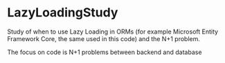 # LazyLoadingStudy
Study of when to use Lazy Loading in ORMs (for example Microsoft Entity Framework Core, the same used in this code) and the N+1 problem.

The focus on code is N+1 problems between backend and database
